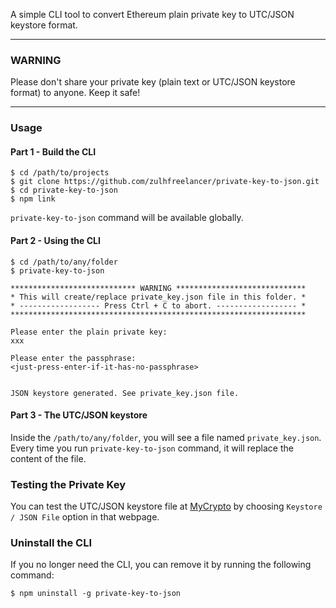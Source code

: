 A simple CLI tool to convert Ethereum plain private key to UTC/JSON keystore format.

---

### WARNING

Please don't share your private key (plain text or UTC/JSON keystore format) to anyone. Keep it safe!

---

### Usage

#### Part 1 - Build the CLI

```
$ cd /path/to/projects
$ git clone https://github.com/zulhfreelancer/private-key-to-json.git
$ cd private-key-to-json
$ npm link
```

`private-key-to-json` command will be available globally.

#### Part 2 - Using the CLI

```
$ cd /path/to/any/folder
$ private-key-to-json

**************************** WARNING *****************************
* This will create/replace private_key.json file in this folder. *
* ------------------ Press Ctrl + C to abort. ------------------ *
******************************************************************

Please enter the plain private key:
xxx

Please enter the passphrase:
<just-press-enter-if-it-has-no-passphrase>


JSON keystore generated. See private_key.json file.
```

#### Part 3 - The UTC/JSON keystore

Inside the `/path/to/any/folder`, you will see a file named `private_key.json`. Every time you run `private-key-to-json` command, it will replace the content of the file.

### Testing the Private Key

You can test the UTC/JSON keystore file at [MyCrypto](https://legacy.mycrypto.com/#view-wallet-info) by choosing `Keystore / JSON File` option in that webpage.

### Uninstall the CLI

If you no longer need the CLI, you can remove it by running the following command:

```
$ npm uninstall -g private-key-to-json
```
